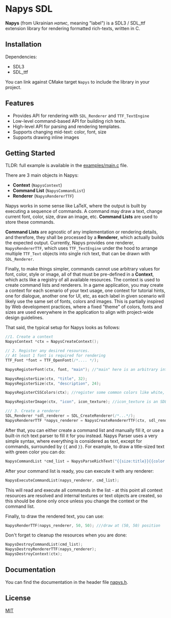 # Napys SDL

**Napys** (from Ukrainian _напис_, meaning "label") is a SDL3 / SDL_ttf extension library for rendering formatted rich-texts, written in C.

## Installation

Dependencies:

- SDL3
- SDL_ttf

You can link against CMake target `Napys` to include the library in your project.

## Features

- Provides API for rendering with `SDL_Renderer` and `TTF_TextEngine`
- Low-level command-based API for building rich texts.
- High-level API for parsing and rendering templates.
- Supports changing mid-text: color, font, size
- Supports drawing inline images

## Getting Started

TLDR: full example is available in the [examples/main.c](examples/main.c) file.

There are 3 main objects in Napys:

- **Context** (`NapysContext`)
- **Command List** (`NapysCommandList`)
- **Renderer** (`NapysRendererTTF`)

Napys works in some sense like LaTeX, where the output is built by executing a sequence of commands. A command may draw a text, change current font, color, size, draw an image, etc. **Command Lists** are used to store these commands.

**Command Lists** are agnostic of any implementation or rendering details, and therefore, they shall be processed by a **Renderer**, which actually builds the expected output. Currently, Napys provides one renderer, `NapysRendererTTF`, which uses `TTF_TextEngine` under the hood to arrange multiple `TTF_Text` objects into single rich text, that can be drawn with `SDL_Renderer`.

Finally, to make things simpler, commands cannot use arbitrary values for font, color, style or image, all of that must be pre-defined in a **Context**, which acts like a registry of all available resources. The context is used to create command lists and renderers.
In a game application, you may create a context for each scenario of your text usage, one context for tutorial hints, one for dialogue, another one for UI, etc, as each label in given scenario will likely use the same set of fonts, colors and images. This is partially inspired by Web development practices, where a fixed "theme" of colors, fonts and sizes are used everywhere in the application to align with project-wide design guidelines.

That said, the typical setup for Napys looks as follows:

```c
//1. Create a context
NapysContext *ctx = NapysCreateContext();

// 2. Register any desired resources. 
// At least 1 font is required for rendering
TTF_Font *font = TTF_OpenFont(/*.... */);

NapysRegisterFont(ctx, font, "main"); //"main" here is an arbitrary internal name for the font.

NapysRegisterSize(ctx, "title", 32);
NapysRegisterSize(ctx, "description", 24);

NapysRegisterCSSColors(ctx); //register some common colors like white, black, yellow, etc...

NapysRegisterImage(ctx, "icon", icon_texture); //icon_texture is an SDL_Texture*

/// 3. Create a renderer
SDL_Renderer *sdl_renderer = SDL_CreateRenderer(/*...*/);
NapysRendererTTF *napys_renderer = NapysCreateRendererTTF(ctx, sdl_renderer);
```

After that, you can either create a command list and manually fill it, or use a built-in rich text parser to fill it for you instead.
Napys Parser uses a very simple syntax, where everything is considered as text, except for commands, surrounded by `{{` and `}}`. For example, to draw a title-sized text with green color you can do:

```c
NapysCommandList *cmd_list = NapysParseRichText("{{size:title}}{{color:green}}Hello World!", NULL);
```

After your command list is ready, you can execute it with any renderer:

```c
NapysExecuteCommandList(napys_renderer, cmd_list);
```

This will read and execute all commands in the list - at this point all context resources are resolved and internal textures or text objects are created, so this should be done only once unless you change the context or the command list.

Finally, to draw the rendered text, you can use:

```c
NapysRenderTTF(napys_renderer, 50, 50); ///draw at (50, 50) position
```

Don't forget to cleanup the resources when you are done:

```c
NapysDestroyCommandList(cmd_list);
NapysDestroyRendererTTF(napys_renderer);
NapysDestroyContext(ctx);
```

## Documentation

You can find the documentation in the header file [napys.h](include/napys.h).

## License

[MIT](LICENSE)
